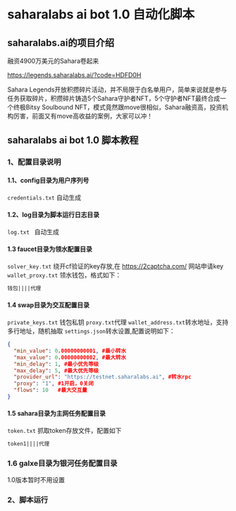 # saharalabs ai bot 1.0 自动化脚本
## saharalabs.ai的项目介绍
融资4900万美元的Sahara卷起来

https://legends.saharalabs.ai/?code=HDFD0H

Sahara Legends开放积攒碎片活动，并不局限于白名单用户，简单来说就是参与任务获取碎片，积攒碎片铸造5个Sahara守护者NFT，5个守护者NFT最终合成一个终极Bitsy Soulbound NFT，模式竟然跟move很相似，Sahara融资高，投资机构厉害，前面又有move高收益的案例，大家可以冲！

## saharalabs ai bot 1.0 脚本教程

### 1、配置目录说明
#### 1.1、config目录为用户序列号
``credentials.txt`` 自动生成
#### 1.2、log目录为脚本运行日志目录
``log.txt `` 自动生成
#### 1.3 faucet目录为领水配置目录
``solver_key.txt`` 绕开cf验证的key存放,在 https://2captcha.com/ 网站申请key
``wallet_proxy.txt`` 领水钱包，格式如下：
```txt
钱包||||代理
```
#### 1.4 swap目录为交互配置目录
``private_keys.txt`` 钱包私钥
``proxy.txt``代理
``wallet_address.txt``转水地址，支持多行地址，随机抽取
``settings.json``转水设置,配置说明如下：
```json
{
  "min_value": 0.00000000001, #最小转水
  "max_value": 0.00000000002, #最大转水
  "min_delay": 1, #最小优先等级
  "max_delay": 5, #最大优先等级
  "provider_url": "https://testnet.saharalabs.ai", #转水rpc
  "proxy": "1", #1开启，0关闭
  "flows": 10   #最大交互量
}
```
#### 1.5 sahara目录为主网任务配置目录
``token.txt`` 抓取token存放文件，配置如下
```txt
token1||||代理
```
### 1.6 galxe目录为银河任务配置目录
1.0版本暂时不用设置

### 2、脚本运行
